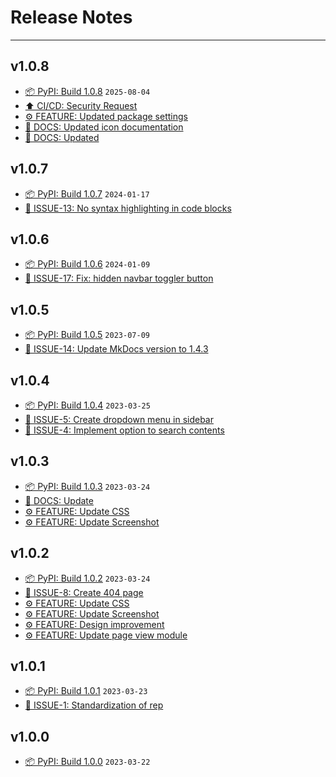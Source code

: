 # Release Notes

---

## v1.0.8

- [📦 PyPI: Build 1.0.8](https://github.com/dracula/mkdocs/releases/tag/v1.0.8) `2025-08-04`
- [⬆️ CI/CD: Security Request](https://github.com/dracula/mkdocs/commit/31bdb3b8c0eda04c105508841918b735844ae405)
- [⚙️ FEATURE: Updated package settings](https://github.com/dracula/mkdocs/commit/b1ea0e34e28d328337637964465cf1fb75001bdb)
- [📘 DOCS: Updated icon documentation](https://github.com/dracula/mkdocs/commit/51760578028219b155725021f4072ea3dedb5da5)
- [📘 DOCS: Updated](https://github.com/dracula/mkdocs/commit/120cad804848781236b95687aba4141390d497c9)

## v1.0.7

- [📦 PyPI: Build 1.0.7](https://github.com/dracula/mkdocs/releases/tag/v1.0.7) `2024-01-17`
- [📌 ISSUE-13: No syntax highlighting in code blocks](https://github.com/dracula/mkdocs/issues/13)

## v1.0.6

- [📦 PyPI: Build 1.0.6](https://github.com/dracula/mkdocs/releases/tag/v1.0.6) `2024-01-09`
- [📌 ISSUE-17: Fix: hidden navbar toggler button](https://github.com/dracula/mkdocs/issues/17)

## v1.0.5

- [📦 PyPI: Build 1.0.5](https://github.com/dracula/mkdocs/releases/tag/v1.0.5) `2023-07-09`
- [📌 ISSUE-14: Update MkDocs version to 1.4.3](https://github.com/dracula/mkdocs/issues/14)

## v1.0.4

- [📦 PyPI: Build 1.0.4](https://github.com/dracula/mkdocs/releases/tag/v1.0.4) `2023-03-25`
- [📌 ISSUE-5: Create dropdown menu in sidebar](https://github.com/dracula/mkdocs/issues/5)
- [📌 ISSUE-4: Implement option to search contents](https://github.com/dracula/mkdocs/issues/4)

## v1.0.3

- [📦 PyPI: Build 1.0.3](https://github.com/dracula/mkdocs/releases/tag/v1.0.3) `2023-03-24`
- [📘 DOCS: Update]()
- [⚙️ FEATURE: Update CSS]()
- [⚙️ FEATURE: Update Screenshot]()


## v1.0.2

- [📦 PyPI: Build 1.0.2](https://github.com/dracula/mkdocs/releases/tag/v1.0.2) `2023-03-24`
- [📌 ISSUE-8: Create 404 page](https://github.com/dracula/mkdocs/issues/8)
- [⚙️ FEATURE: Update CSS]()
- [⚙️ FEATURE: Update Screenshot]()
- [⚙️ FEATURE: Design improvement]()
- [⚙️ FEATURE: Update page view module]()

## v1.0.1

- [📦 PyPI: Build 1.0.1](https://github.com/dracula/mkdocs/releases/tag/v1.0.1) `2023-03-23`
- [📌 ISSUE-1: Standardization of rep](https://github.com/dracula/mkdocs/issues/1)

## v1.0.0

- [📦 PyPI: Build 1.0.0](https://github.com/FernandoCelmer/mkdocs-dracula-theme/releases/tag/v1.0.0) `2023-03-22`